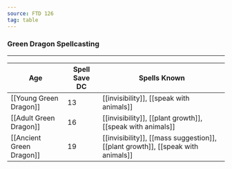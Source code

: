 ```yaml
---
source: FTD 126
tag: table
---
```


### Green Dragon Spellcasting
---
|Age|Spell Save DC|Spells Known|
|----|----|----------|
|[[Young Green Dragon]]|13|[[invisibility]], [[speak with animals]]|
|[[Adult Green Dragon]]|16|[[invisibility]], [[plant growth]], [[speak with animals]]|
|[[Ancient Green Dragon]]|19|[[invisibility]], [[mass suggestion]], [[plant growth]], [[speak with animals]]|
